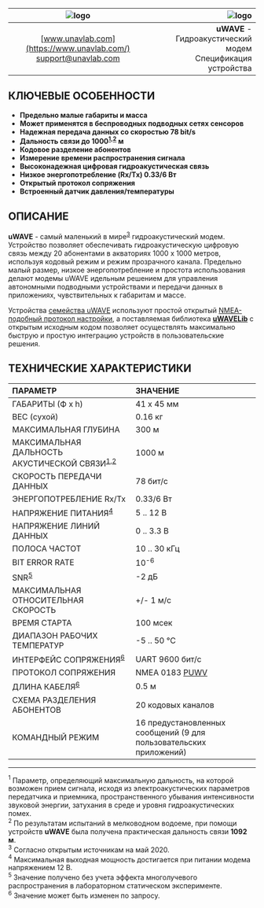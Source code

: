 | ![logo](https://ucnl.github.io/documentation/sm_logo.png) | ![logo](https://ucnl.github.io/documentation/RT_1_332820_1.png) |
| :---: | ---: |
| [www.unavlab.com](https://www.unavlab.com/) <br/> [support@unavlab.com](mailto:support@unavlab.com) | **uWAVE** - Гидроакустический модем <br/> Спецификация устройства |

## КЛЮЧЕВЫЕ ОСОБЕННОСТИ

* **Предельно малые габариты и масса**
* **Может применятся в беспроводных подводных сетях сенсоров**
* **Надежная передача данных со скоростью 78 bit/s**
* **Дальность связи до 1000<sup>[1](#footnote1),[2](#footnote2)</sup> м**
* **Кодовое разделение абонентов**
* **Измерение времени распространения сигнала**
* **Высоконадежная цифровая гидроакустическая связь**
* **Низкое энергопотребление (Rx/Tx) 0.33/6 Вт**
* **Открытый протокол сопряжения**
* **Встроенный датчик давления/температуры**

## ОПИСАНИЕ

**uWAVE** - самый маленький в мире<sup>[3](#footnote3)</sup> гидроакустический модем. Устройство позволяет обеспечивать гидроакустическую 
цифровую связь между 20 абонентами в акваториях 1000 х 1000 метров, используя кодовый режим и режим прозрачного канала. Предельно малый 
размер, низкое энергопотребление и простота использования делают модемы uWAVE идельным решением для управления автономными подводными 
устройствами и передачи данных в приложениях, чувствительных к габаритам и массе.

Устройства [семейства uWAVE](uWAVE_Family_ru.md) используют простой открытый [NMEA-подобный протокол настройки](uWAVE_Protocol_Specification_ru.md), а поставляемая библиотека 
[**uWAVELib**](https://github.com/ucnl/uWAVELib) с открытым исходным кодом позволяет осуществлять максимально быструю и простую 
интеграцию устройств в пользовательские решения.

<div style="page-break-after: always;"></div>

## ТЕХНИЧЕСКИЕ ХАРАКТЕРИСТИКИ

| ПАРАМЕТР | ЗНАЧЕНИЕ |
| :--- | :--- |
| ГАБАРИТЫ (Ф х h) | 41 x 45 мм |
| ВЕС (сухой) | 0.16 кг |
| МАКСИМАЛЬНАЯ ГЛУБИНА | 300 м |
| МАКСИМАЛЬНАЯ ДАЛЬНОСТЬ АКУСТИЧЕСКОЙ СВЯЗИ<sup>[1](#footnote1),[2](#footnote2)</sup> | 1000 м |
| СКОРОСТЬ ПЕРЕДАЧИ ДАННЫХ | 78 бит/с |
| ЭНЕРГОПОТРЕБЛЕНИЕ Rx/Tx | 0.33/6 Вт |
| НАПРЯЖЕНИЕ ПИТАНИЯ<sup>[4](#footnote4)</sup> | 5 .. 12 В |
| НАПРЯЖЕНИЕ ЛИНИЙ ДАННЫХ | 0 .. 3.3 В |
| ПОЛОСА ЧАСТОТ | 10 .. 30 кГц |
| BIT ERROR RATE | 10<sup>-6</sup> |
| SNR<sup>[5](#footnote5)</sup> | -2 дБ |
| МАКСИМАЛЬНАЯ ОТНОСИТЕЛЬНАЯ СКОРОСТЬ | +/- 1 м/с |
| ВРЕМЯ СТАРТА | 100 мсек |
| ДИАПАЗОН РАБОЧИХ ТЕМПЕРАТУР | -5 .. 50 °C |
| ИНТЕРФЕЙС СОПРЯЖЕНИЯ<sup>[6](#footnote6)</sup> | UART 9600 бит/с |
| ПРОТОКОЛ СОПРЯЖЕНИЯ | NMEA 0183 [PUWV](uWAVE_Protocol_Specification_ru.md) |
| ДЛИНА КАБЕЛЯ<sup>[6](#footnote6)</sup> | 0.5 м |
| СХЕМА РАЗДЕЛЕНИЯ АБОНЕНТОВ | 20 кодовых каналов |
| КОМАНДНЫЙ РЕЖИМ| 16 предустановленных сообщений (9 для пользовательских приложений) |
  
________________
<a name="footnote1"><sup>1</sup></a> Параметр, определяющий максимальную дальность, на которой возможен прием сигнала, исходя из электроакустических параметров передатчика и приемника, пространственного убывания интенсивности звуковой энергии, затухания в среде и уровня гидроакустических помех.  
<a name="footnote2"><sup>2</sup></a> По результатам испытаний в мелководном водоеме, при помощи устройств **uWAVE** была получена практическая дальность связи **1092 м**.  
<a name="footnote3"><sup>3</sup></a> Согласно открытым источникам на май 2020.  
<a name="footnote4"><sup>4</sup></a> Максимальная выходная мощность достигается при питании модема напряжением 12 В.  
<a name="footnote5"><sup>5</sup></a> Значение получено без учета эффекта многолучевого распространения в лабораторном статическом эксперименте.  
<a name="footnote6"><sup>6</sup></a> Значение может быть изменен по запросу.  
 
